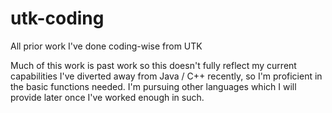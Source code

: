 # utk-coding
All prior work I've done coding-wise from UTK

Much of this work is past work so this doesn't fully reflect my current capabilities
I've diverted away from Java / C++ recently, so I'm proficient in the basic functions needed.
I'm pursuing other languages which I will provide later once I've worked enough in such.
